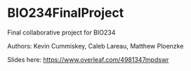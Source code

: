 # BIO234FinalProject
Final collaborative project for BIO234

Authors: Kevin Cummiskey, Caleb Lareau, Matthew Ploenzke

Slides here: https://www.overleaf.com/4981347mpdswr
